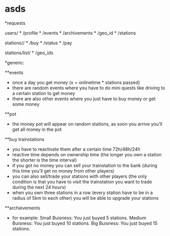 asds
====

*requests

users/<id>
	* /profile
	* /events
	* /archivements
	* /geo_id
	* /stations

stations/<id>/
	* /buy
	* /status
	* /pay


stations/list/
	* /geo_ids


*generic:

**events
- once a day you get money (x = onlinetime * stations passed)
- there are random events where you have to do mini quests like driving to a certain station to get money
- there are also other events where you just have to buy money or get some money

**pot
- the money pot will appear on random stations, as soon you arrive you'll get all money in the pot


**buy trainstations
- you have to reactivate them after a certain time 72h/48h/24h
- reactive time depends on ownership time (the longer you own a station the shorter is the time interval)
- if you got no money you can sell your trainstation to the bank (during this time you'll get no money from other players)
- you can also sell/trade your stations with other players (the only condition is that you have to visit the trainstation you want to trade during the next 24 hours)
- when you own three stations in a row (every station have to be in a radius of 5km to each other) you will be able to upgrade your stations


**archievements
- for example:
Small Buisness: You just buyed 5 stations.
Medium Buisness: You just buyed 10 stations.
Big Buisness: You just buyed 15 stations.